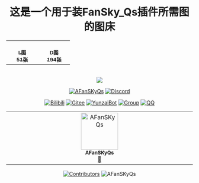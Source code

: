 <div align="center">
<h1>这是一个用于装FanSky_Qs插件所需图的图床</h1>
<!--   <img src="https://i.imgtg.com/2023/02/11/cmxuS.png" alt="BgImg"> -->
<!--   <img src="https://raw.githubusercontent.com/AFanSKyQs/AFanSKyQs/main/acg.png" alt="BgImg"> -->
  </a>
  <table>
  <tbody>
    <tr>
      <td align="center" valign="top" width="32%" ><a href="https://github.com/AFanSKyQs"><br /><sub><b>L图<br>51张</b></sub></a><br /><a href="https://github.com/AFanSKyQs/FanSky_Qs_Img/tree/main/LongTu" title="img"></a></td>
      <td align="center" valign="top" width="32%"><a href="https://github.com/AFanSKyQs"><br /><sub><b>D图<br>194张</b></sub></a><br /><a href="https://github.com/AFanSKyQs/FanSky_Qs/commits?author=AFanSKyQs" title="img"></a></td>
      </tr>
  </tbody>
</table>
<!-- ![](https://komarev.com/ghpvc/?username=AFanSKyQs) -->
<br><img src="https://count.getloli.com/get/@:fansky_qs?theme=asoul" /> <br>

[![AFanSKyQs](https://img.shields.io/badge/GitHub_AFanSKyQs-yellowgreen?logo=github)](https://github.com/AFanSKyQs)
[![Discord](https://img.shields.io/badge/Discord_FanSky_Qo-blueviolet?logo=discord)](https://twitter.com/lilianlee90/)
<!-- [![GitHub](https://img.shields.io/badge/GitHub-FanSky_Qs-black?style=flat-square&logo=github)](https://github.com/AFanSKyQs/FanSky_Qs) -->
[![Bilibili](https://img.shields.io/badge/Bilibili_繁星灬守护-ff69b4?logo=bilibili)](https://space.bilibili.com/400618772)
[![Gitee](https://img.shields.io/badge/Gitee？那是什么鸭~-blueviolet?style=flat-square&logo=gitee)](https://gitee.com/FanSky_Qs)
[![YunzaiBot](https://img.shields.io/badge/Yunzai-v3.0.0-9cf?style=flat-square&logo=dependabot)](https://gitee.com/Le-niao/Yunzai-Bot) [![Group](https://img.shields.io/badge/Q群-755794036-red?style=flat-square&logo=GroupMe&logoColor=important)](https://jq.qq.com/?_wv=1027&k=I2HCxKdM) [![QQ](https://img.shields.io/badge/QQ-3141865879-success?style=flat-square&logo=tencent-qq)](https://res.abeim.cn/api/qq/?qq=3141865879) 
<table>
  <tbody>
    <tr>
      <td align="center" valign="top" width="16%"><a href="https://github.com/AFanSKyQs"><img src="https://avatars.githubusercontent.com/u/59954030?v=4?s=100" width="100px;" alt="AFanSKyQs"/><br /><sub><b>AFanSKyQs</b></sub></a><br /><a href="https://github.com/AFanSKyQs/FanSky_Qs/commits?author=AFanSKyQs" title="Code">🌸</a></td>
      </tr>
  </tbody>
</table>

[![Contributors](https://img.shields.io/badge/Contributors-1-orange.svg?style=flat-square)](#Cntributors)
![AFanSKyQs](https://komarev.com/ghpvc/?username=AFanSkyQs)
</div>
